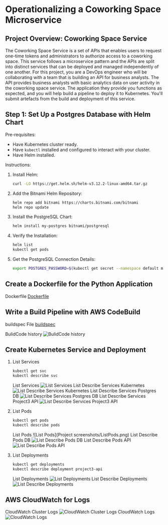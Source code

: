 # Operationalizing a Coworking Space Microservice


## Project Overview: Coworking Space Service

The Coworking Space Service is a set of APIs that enables users to request one-time tokens and administrators to authorize access to a coworking space. This service follows a microservice pattern and the APIs are split into distinct services that can be deployed and managed independently of one another. For this project, you are a DevOps engineer who will be collaborating with a team that is building an API for business analysts. The API provides business analysts with basic analytics data on user activity in the coworking space service. The application they provide you functions as expected, and you will help build a pipeline to deploy it to Kubernetes. You'll submit artefacts from the build and deployment of this service.

## Step 1: Set Up a Postgres Database with Helm Chart
Pre-requisites:
- Have Kubernetes cluster ready.
- Have `kubectl` installed and configured to interact with your cluster.
- Have Helm installed.

Instructions:
1. Install Helm:
   ```bash
   curl -LO https://get.helm.sh/helm-v3.12.2-linux-amd64.tar.gz
   ```
2. Add the Bitnami Helm Repository:
    ```bash
   helm repo add bitnami https://charts.bitnami.com/bitnami
   helm repo update
   ```
3. Install the PostgreSQL Chart:
   ```bash
   helm install my-postgres bitnami/postgresql
   ```
4. Verify the Installation:
   ```bash
   helm list
   kubectl get pods
   ```
5. Get the PostgreSQL Connection Details:
   ```bash
   export POSTGRES_PASSWORD=$(kubectl get secret --namespace default my-postgres-postgresql -o jsonpath="{.data.postgres-password}" | base64 --decode)
   ```

## Create a Dockerfile for the Python Application
Dockerfile
[Dockerfile](./Dockerfile)

## Write a Build Pipeline with AWS CodeBuild

buildspec File
[buildspec](./buildspec.yml)

BulidCode history
![BulidCode history](Project%20screenshots/codebuild.png)

## Create Kubernetes Service and Deployment
1. List Services
   ```bash
   kubectl get svc
   kubectl describe svc
   ```
   List Services
   ![List Services](Project%20screenshots/ListServices.png)
   List Describe Services Kubernetes
   ![List Describe Services Kubernetes](Project%20screenshots/DescribeSvcKubernetes.png)
   List Describe Services Postgres DB
   ![List Describe Services Postgres DB](Project%20screenshots/DescribeSvcMy-postgres-postgresql.png)
   List Describe Services Project3 API
   ![List Describe Services Project3 API](Project%20screenshots/DescribeSvcProject3-api.png)

3. List Pods
   ```bash
   kubectl get pods
   kubectl describe pods
   ```
   List Pods
   ![List Pods](Project screenshots/ListPods.png)
   List Describe Pods DB
   ![List Describe Pods DB](Project%20screenshots/GetPodsDescribeMy-postgres-postgresql-0.png)
   List Describe Pods API
   ![List Describe Pods API](Project%20screenshots/GetPodsDescribeProject3-api-dbd9446-smh74.png)
   
4. List Deployments
   ```bash
   kubectl get deployments
   kubectl describe deployment project3-api
   ```
   List Deployments
   ![List Deployments](Project%20screenshots/ListDeployments.png)
   List Describe Deployments
   ![List Describe Deployments](Project%20screenshots/ListDescribeDeployments.png)

## AWS CloudWatch for Logs
   
   CloudWatch Cluster Logs
   ![CloudWatch Cluster Logs](Project%20screenshots/CloudWatch-ClusterLogs.png)
   CloudWatch Logs
   ![CloudWatch Logs](Project%20screenshots/CloudWatch-Logs.png)

